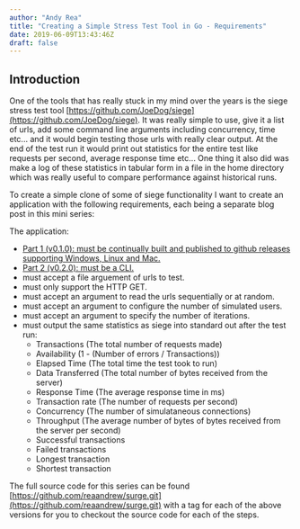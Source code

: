 ```yaml
---
author: "Andy Rea"
title: "Creating a Simple Stress Test Tool in Go - Requirements"
date: 2019-06-09T13:43:46Z
draft: false
---
```


## Introduction

One of the tools that has really stuck in my mind over the years is the siege stress test tool [https://github.com/JoeDog/siege](https://github.com/JoeDog/siege).  It was really simple to use, give it a list of urls, add some command line arguments including concurrency, time etc... and it would begin testing those urls with really clear output.  At the end of the test run it would print out statistics for the entire test like requests per second, average response time etc...  One thing it also did was make a log of these statistics in tabular form in a file in the home directory which was really useful to compare performance against historical runs.  

To create a simple clone of some of siege functionality I want to create an application with the following requirements, each being a separate blog post in this mini series:

The application:

- [Part 1 (v0.1.0): must be continually built and published to github releases supporting Windows, Linux and Mac.](/posts/creating-a-simple-stress-test-tool-in-go-part-1/)
- [Part 2 (v0.2.0): must be a CLI.](/posts/creating-a-simple-stress-test-tool-in-go-part-2/)
- must accept a file arguement of urls to test.
- must only support the HTTP GET.
- must accept an argument to read the urls sequentially or at random.
- must accept an argument to configure the number of simulated users.
- must accept an argument to specify the number of iterations.
- must output the same statistics as siege into standard out after the test run:
  - Transactions (The total number of requests made)
  - Availability (1 - (Number of errors / Transactions))
  - Elapsed Time (The total time the test took to run)
  - Data Transferred (The total number of bytes received from the server)
  - Response Time (The average response time in ms)
  - Transaction rate (The number of requests per second)
  - Concurrency (The number of simulataneous connections)
  - Throughput (The average number of bytes of bytes received from the server per second)
  - Successful transactions
  - Failed transactions
  - Longest transaction
  - Shortest transaction

The full source code for this series can be found [https://github.com/reaandrew/surge.git](https://github.com/reaandrew/surge.git) with a tag for each of the above versions for you to checkout the source code for each of the steps.

